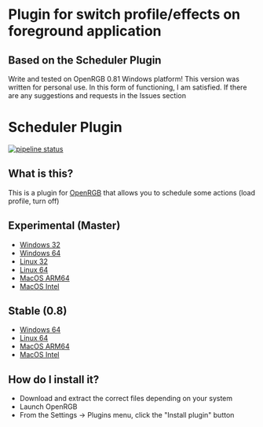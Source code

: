 # Plugin for switch profile/effects on foreground application
## Based on the Scheduler Plugin
Write and tested on OpenRGB 0.81 Windows platform!
This version was written for personal use. In this form of functioning, I am satisfied. If there are any suggestions and requests in the Issues section

# Scheduler Plugin 

[![pipeline status](https://gitlab.com/OpenRGBDevelopers/OpenRGBSchedulerPlugin/badges/master/pipeline.svg)](https://gitlab.com/OpenRGBDevelopers/OpenRGBSchedulerPlugin/-/commits/master)

## What is this?

This is a plugin for [OpenRGB](https://gitlab.com/CalcProgrammer1/OpenRGB) that allows you to schedule some actions (load profile, turn off)

## Experimental (Master)

* [Windows 32](https://gitlab.com/OpenRGBDevelopers/OpenRGBSchedulerPlugin/-/jobs/artifacts/master/download?job=Windows%2032)
* [Windows 64](https://gitlab.com/OpenRGBDevelopers/OpenRGBSchedulerPlugin/-/jobs/artifacts/master/download?job=Windows%2064)
* [Linux 32](https://gitlab.com/OpenRGBDevelopers/OpenRGBSchedulerPlugin/-/jobs/artifacts/master/download?job=Linux%2032)
* [Linux 64](https://gitlab.com/OpenRGBDevelopers/OpenRGBSchedulerPlugin/-/jobs/artifacts/master/download?job=Linux%2064)
* [MacOS ARM64](https://gitlab.com/OpenRGBDevelopers/OpenRGBSchedulerPlugin/-/jobs/artifacts/master/download?job=MacOS%20ARM64)
* [MacOS Intel](https://gitlab.com/OpenRGBDevelopers/OpenRGBSchedulerPlugin/-/jobs/artifacts/master/download?job=MacOS%20Intel)

## Stable (0.8)

* [Windows 64](https://gitlab.com/OpenRGBDevelopers/OpenRGBSchedulerPlugin/-/jobs/3418216906/artifacts/download)
* [Linux 64](https://gitlab.com/OpenRGBDevelopers/OpenRGBSchedulerPlugin/-/jobs/3418216904/artifacts/download)
* [MacOS ARM64](https://gitlab.com/OpenRGBDevelopers/OpenRGBSchedulerPlugin/-/jobs/3418216907/artifacts/download)
* [MacOS Intel](https://gitlab.com/OpenRGBDevelopers/OpenRGBSchedulerPlugin/-/jobs/3418216908/artifacts/download)

## How do I install it?

* Download and extract the correct files depending on your system
* Launch OpenRGB
* From the Settings -> Plugins menu, click the "Install plugin" button
